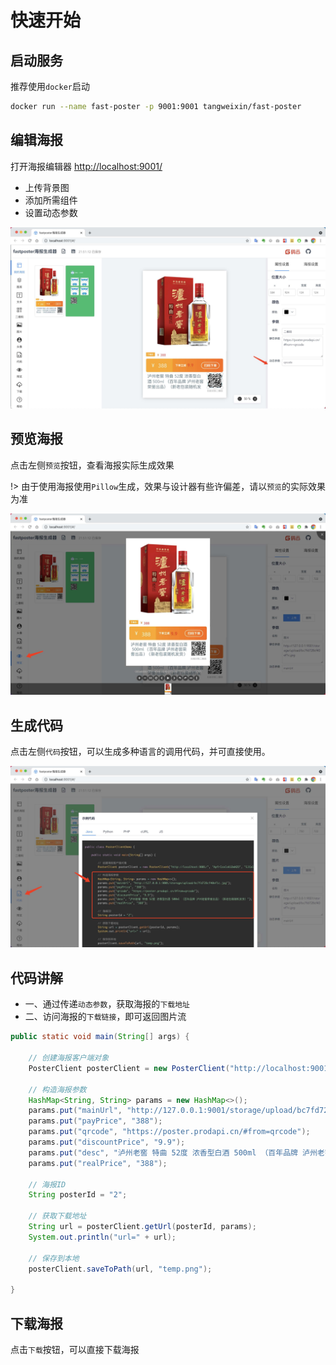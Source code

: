 # 快速开始

## 启动服务

推荐使用`docker`启动

```bash
docker run --name fast-poster -p 9001:9001 tangweixin/fast-poster
```

## 编辑海报

打开海报编辑器 [http://localhost:9001/](http://localhost:9001/)

* 上传背景图
* 添加所需组件
* 设置动态参数

![](_media/images/WX20210714-215141@2x.png)


## 预览海报

点击左侧`预览`按钮，查看海报实际生成效果

!> 由于使用海报使用`Pillow`生成，效果与设计器有些许偏差，请以`预览`的实际效果为准

![](_media/images/WX20210714-220025@2x.png)

## 生成代码

点击左侧`代码`按钮，可以生成多种语言的调用代码，并可直接使用。

![](_media/images/WX20210714-220009@2x.png)

## 代码讲解

- 一、通过传递`动态参数`，获取海报的`下载地址`
- 二、访问海报的`下载链接`，即可返回图片流

```java
public static void main(String[] args) {

    // 创建海报客户端对象
    PosterClient posterClient = new PosterClient("http://localhost:9001/", "ApfrIzxCoK1DwNZO", "EJCwlrnv6QZ0PCdvrWGi");

    // 构造海报参数
    HashMap<String, String> params = new HashMap<>();
    params.put("mainUrl", "http://127.0.0.1:9001/storage/upload/bc7fd728cf40ef1c.jpg");
    params.put("payPrice", "388");
    params.put("qrcode", "https://poster.prodapi.cn/#from=qrcode");
    params.put("discountPrice", "9.9");
    params.put("desc", "泸州老窖 特曲 52度 浓香型白酒 500ml （百年品牌 泸州老窖荣誉出品）（新老包装随机发货）");
    params.put("realPrice", "388");

    // 海报ID
    String posterId = "2";

    // 获取下载地址
    String url = posterClient.getUrl(posterId, params);
    System.out.println("url=" + url);

    // 保存到本地
    posterClient.saveToPath(url, "temp.png");

}
```

## 下载海报

点击`下载`按钮，可以直接下载海报